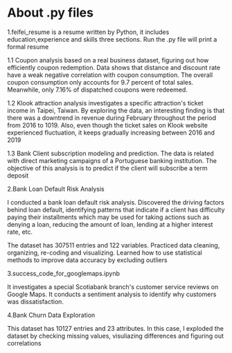 # About .py files 
1.feifei_resume is a resume written by Python, it includes education,experience and skills three sections. Run the .py file will print a formal resume

1.1 Coupon analysis based on a real business dataset, figuring out how efficiently coupon redemption. Data shows that distance and discount rate have a weak negative correlation with coupon consumption. The overall coupon consumption only accounts for 9.7 percent of total sales. Meanwhile, only 7.16% of dispatched coupons were redeemed.

1.2 Klook attraction analysis investigates a specific attraction's ticket income in Taipei, Taiwan. By exploring the data, an interesting finding is that there was a downtrend in revenue during February throughout the period from 2016 to 1019. Also, even though the ticket sales on Klook website experienced fluctuation, it keeps gradually increasing between 2016 and 2019

1.3 Bank Client subscription modeling and prediction. The data is related with direct marketing campaigns of a Portuguese banking institution. The objective of this analysis is to predict if the client will subscribe a term deposit

2.Bank Loan Default Risk Analysis 

I conducted a bank loan default risk analysis. Discovered the driving factors behind loan default, identifying patterns that indicate if a client has difficulty paying their installments which may be used for taking actions such as denying a loan, reducing the amount of loan, lending at a higher interest rate, etc.

The dataset has 307511 entries and 122 variables. Practiced data cleaning, organizing, re-coding and visualizing. Learned how to use statistical methods to improve data accuracy by excluding outliers

3.success_code_for_googlemaps.ipynb 

It investigates a special Scotiabank branch's customer service reviews on Google Maps. It conducts a sentiment analysis to identify why customers was dissatisfaction.

4.Bank Churn Data Exploration

This dataset has 10127 entries and 23 attributes. In this case, I exploded the dataset by checking missing values, visuliazing differences and figuring out correlations
